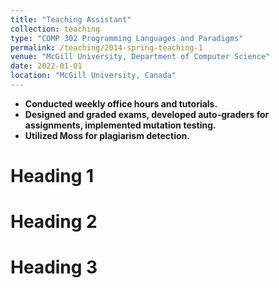```yaml
---
title: "Teaching Assistant"
collection: teaching
type: "COMP 302 Programming Languages and Paradigms"
permalink: /teaching/2014-spring-teaching-1
venue: "McGill University, Department of Computer Science"
date: 2022-01-01
location: "McGill University, Canada"
---
```


* <b> Conducted weekly office hours and tutorials.
* <b> Designed and graded exams, developed auto-graders for assignments, implemented mutation testing.
* <b> Utilized Moss for plagiarism detection.

Heading 1
======

Heading 2
======

Heading 3
======
